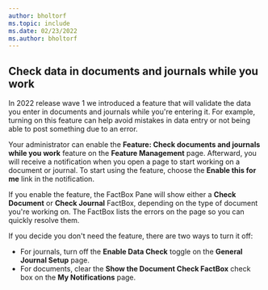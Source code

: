 ```yaml
---
author: bholtorf
ms.topic: include
ms.date: 02/23/2022
ms.author: bholtorf
---
```

## <a name="check-data-in-documents-and-journals-while-you-work"></a><a name="check-data-in-documents-and-journals-while-you-work"></a>Check data in documents and journals while you work

In 2022 release wave 1 we introduced a feature that will validate the data you enter in documents and journals while you're entering it. For example, turning on this feature can help avoid mistakes in data entry or not being able to post something due to an error. 

Your administrator can enable the **Feature: Check documents and journals while you work** feature on the **Feature Management** page. Afterward, you will receive a notification when you open a page to start working on a document or journal. To start using the feature, choose the **Enable this for me** link in the notification. 

If you enable the feature, the FactBox Pane will show either a **Check Document** or **Check Journal** FactBox, depending on the type of document you're working on. The FactBox lists the errors on the page so you can quickly resolve them.

If you decide you don't need the feature, there are two ways to turn it off:

* For journals, turn off the **Enable Data Check** toggle on the **General Journal Setup** page.
* For documents, clear the **Show the Document Check FactBox** check box on the **My Notifications** page.
